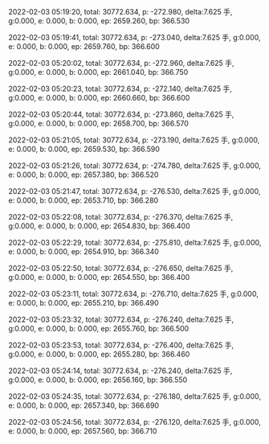 2022-02-03 05:19:20, total: 30772.634, p: -272.980, delta:7.625 手, g:0.000, e: 0.000, b: 0.000, ep: 2659.260, bp: 366.530

2022-02-03 05:19:41, total: 30772.634, p: -273.040, delta:7.625 手, g:0.000, e: 0.000, b: 0.000, ep: 2659.760, bp: 366.600

2022-02-03 05:20:02, total: 30772.634, p: -272.960, delta:7.625 手, g:0.000, e: 0.000, b: 0.000, ep: 2661.040, bp: 366.750

2022-02-03 05:20:23, total: 30772.634, p: -272.140, delta:7.625 手, g:0.000, e: 0.000, b: 0.000, ep: 2660.660, bp: 366.600

2022-02-03 05:20:44, total: 30772.634, p: -273.860, delta:7.625 手, g:0.000, e: 0.000, b: 0.000, ep: 2658.700, bp: 366.570

2022-02-03 05:21:05, total: 30772.634, p: -273.190, delta:7.625 手, g:0.000, e: 0.000, b: 0.000, ep: 2659.530, bp: 366.590

2022-02-03 05:21:26, total: 30772.634, p: -274.780, delta:7.625 手, g:0.000, e: 0.000, b: 0.000, ep: 2657.380, bp: 366.520

2022-02-03 05:21:47, total: 30772.634, p: -276.530, delta:7.625 手, g:0.000, e: 0.000, b: 0.000, ep: 2653.710, bp: 366.280

2022-02-03 05:22:08, total: 30772.634, p: -276.370, delta:7.625 手, g:0.000, e: 0.000, b: 0.000, ep: 2654.830, bp: 366.400

2022-02-03 05:22:29, total: 30772.634, p: -275.810, delta:7.625 手, g:0.000, e: 0.000, b: 0.000, ep: 2654.910, bp: 366.340

2022-02-03 05:22:50, total: 30772.634, p: -276.650, delta:7.625 手, g:0.000, e: 0.000, b: 0.000, ep: 2654.550, bp: 366.400

2022-02-03 05:23:11, total: 30772.634, p: -276.710, delta:7.625 手, g:0.000, e: 0.000, b: 0.000, ep: 2655.210, bp: 366.490

2022-02-03 05:23:32, total: 30772.634, p: -276.240, delta:7.625 手, g:0.000, e: 0.000, b: 0.000, ep: 2655.760, bp: 366.500

2022-02-03 05:23:53, total: 30772.634, p: -276.400, delta:7.625 手, g:0.000, e: 0.000, b: 0.000, ep: 2655.280, bp: 366.460

2022-02-03 05:24:14, total: 30772.634, p: -276.240, delta:7.625 手, g:0.000, e: 0.000, b: 0.000, ep: 2656.160, bp: 366.550

2022-02-03 05:24:35, total: 30772.634, p: -276.180, delta:7.625 手, g:0.000, e: 0.000, b: 0.000, ep: 2657.340, bp: 366.690

2022-02-03 05:24:56, total: 30772.634, p: -276.120, delta:7.625 手, g:0.000, e: 0.000, b: 0.000, ep: 2657.560, bp: 366.710